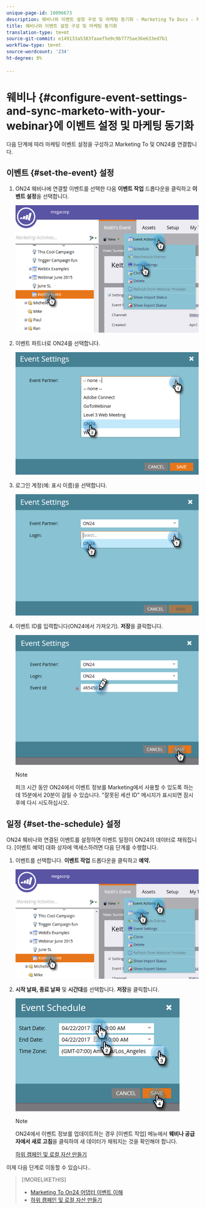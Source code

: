 ```yaml
---
unique-page-id: 10096673
description: 웨비나와 이벤트 설정 구성 및 마케팅 동기화 - Marketing To Docs - 제품 설명서
title: 웨비나와 이벤트 설정 구성 및 마케팅 동기화
translation-type: tm+mt
source-git-commit: e149133a5383faaef5e9c9b7775ae36e633ed7b1
workflow-type: tm+mt
source-wordcount: '234'
ht-degree: 0%

---
```



# 웨비나 {#configure-event-settings-and-sync-marketo-with-your-webinar}에 이벤트 설정 및 마케팅 동기화

다음 단계에 따라 마케팅 이벤트 설정을 구성하고 Marketing To 및 ON24를 연결합니다.

## 이벤트 {#set-the-event} 설정

1. ON24 웨비나에 연결할 이벤트를 선택한 다음 **이벤트 작업** 드롭다운을 클릭하고 **이벤트 설정**&#x200B;을 선택합니다.

   ![](assets/one.png)

1. 이벤트 파트너로 ON24를 선택합니다.

   ![](assets/two.png)

1. 로그인 계정(예: 표시 이름)을 선택합니다.

   ![](assets/three.png)

1. 이벤트 ID를 입력합니다(ON24에서 가져오기). **저장**&#x200B;을 클릭합니다.

   ![](assets/four.png)

   >[!NOTE]
   >
   >피크 시간 동안 ON24에서 이벤트 정보를 Marketing에서 사용할 수 있도록 하는 데 15분에서 20분이 걸릴 수 있습니다. &quot;잘못된 세션 ID&quot; 메시지가 표시되면 잠시 후에 다시 시도하십시오.

## 일정 {#set-the-schedule} 설정

ON24 웨비나와 연결된 이벤트를 설정하면 이벤트 일정이 ON24의 데이터로 채워집니다. [이벤트 예약] 대화 상자에 액세스하려면 다음 단계를 수행합니다.

1. 이벤트를 선택합니다. **이벤트 작업** 드롭다운을 클릭하고 **예약.**

   ![](assets/five.png)

1. **시작 날짜, 종료 날짜** 및 **시간대**&#x200B;를 선택합니다. **저장**&#x200B;을 클릭합니다.

   ![](assets/six-1.png)

   >[!NOTE]
   >
   >ON24에서 이벤트 정보를 업데이트하는 경우 [이벤트 작업] 메뉴에서 **웨비나 공급자에서 새로 고침**&#x200B;을 클릭하여 새 데이터가 채워지는 것을 확인해야 합니다.

   [하위 캠페인 및 로컬 자산 만들기](create-child-campaigns-and-local-assets.md)

이제 다음 단계로 이동할 수 있습니다..

>[!MORELIKETHIS]
>
>* [Marketing To On24 어댑터 이벤트 이해](understanding-marketo-on24-adapter-events.md)
>* [하위 캠페인 및 로컬 자산 만들기](create-child-campaigns-and-local-assets.md)

>



